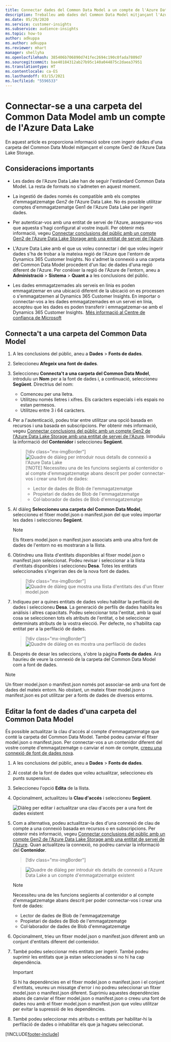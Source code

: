 ```yaml
---
title: Connectar dades del Common Data Model a un compte de l'Azure Data Lake
description: Treballeu amb dades del Common Data Model mitjançant l'Azure Data Lake Storage.
ms.date: 05/29/2020
ms.service: customer-insights
ms.subservice: audience-insights
ms.topic: how-to
author: adkuppa
ms.author: adkuppa
ms.reviewer: mhart
manager: shellyha
ms.openlocfilehash: 385406b706890d741fec2694c190c0fada7809d7
ms.sourcegitcommit: bae40184312ab27b95c140a044875c2daea37951
ms.translationtype: HT
ms.contentlocale: ca-ES
ms.lasthandoff: 03/15/2021
ms.locfileid: "5596533"
---
```

# <a name="connect-to-a-common-data-model-folder-using-an-azure-data-lake-account"></a>Connectar-se a una carpeta del Common Data Model amb un compte de l'Azure Data Lake

En aquest article es proporciona informació sobre com ingerir dades d'una carpeta del Common Data Model mitjançant el compte Gen2 de l'Azure Data Lake Storage.

## <a name="important-considerations"></a>Consideracions importants

- Les dades de l'Azure Data Lake han de seguir l'estàndard Common Data Model. La resta de formats no s'admeten en aquest moment.

- La ingestió de dades només és compatible amb els comptes d'emmagatzematge *Gen2* de l'Azure Data Lake. No és possible utilitzar comptes d'emmagatzematge Gen1 de l'Azure Data Lake per ingerir dades.

- Per autenticar-vos amb una entitat de servei de l'Azure, assegureu-vos que aquesta s'hagi configurat al vostre inquilí. Per obtenir més informació, vegeu [Connectar conclusions del públic amb un compte Gen2 de l'Azure Data Lake Storage amb una entitat de servei de l'Azure](connect-service-principal.md).

- L'Azure Data Lake amb el que us voleu connectar i del que voleu ingerir dades s'ha de trobar a la mateixa regió de l'Azure que l'entorn de Dynamics 365 Customer Insights. No s'admet la connexió a una carpeta del Common Data Model procedent d'un llac de dades d'una regió diferent de l'Azure. Per conèixer la regió de l'Azure de l'entorn, aneu a **Administració** > **Sistema** > **Quant a** a les conclusions del públic.

- Les dades emmagatzemades als serveis en línia es poden emmagatzemar en una ubicació diferent de la ubicació on es processen o s'emmagatzemen al Dynamics 365 Customer Insights. En importar o connectar-vos a les dades emmagatzemades en un servei en línia, accepteu que les dades es poden transferir i emmagatzemar-se amb el Dynamics 365 Customer Insights.  [Més informació al Centre de confiança de Microsoft](https://www.microsoft.com/trust-center)

## <a name="connect-to-a-common-data-model-folder"></a>Connecta't a una carpeta del Common Data Model

1. A les conclusions del públic, aneu a **Dades** > **Fonts de dades**.

1. Seleccioneu **Afegeix una font de dades**.

1. Seleccioneu **Connecta't a una carpeta del Common Data Model**, introduïu un **Nom** per a la font de dades i, a continuació, seleccioneu **Següent**. Directrius del nom: 
   - Comenceu per una lletra.
   - Utilitzeu només lletres i xifres. Els caràcters especials i els espais no estan permesos.
   - Utilitzeu entre 3 i 64 caràcters.

1. Per a l'autenticació, podeu triar entre utilitzar una opció basada en recursos i una basada en subscripcions. Per obtenir més informació, vegeu [Connectar conclusions del públic amb un compte Gen2 de l'Azure Data Lake Storage amb una entitat de servei de l'Azure](connect-service-principal.md). Introduïu la informació del **Contenidor** i seleccioneu **Següent**.
   > [!div class="mx-imgBorder"]
   > ![Quadre de diàleg per introduir nous detalls de connexió a l'Azure Data Lake](media/enter-new-storage-details.png)
   > [!NOTE]
   > Necessiteu una de les funcions següents al contenidor o al compte d'emmagatzematge abans descrit per poder connectar-vos i crear una font de dades:
   >  - Lector de dades de Blob de l'emmagatzematge
   >  - Propietari de dades de Blob de l'emmagatzematge
   >  - Col·laborador de dades de Blob d'emmagatzematge

1. Al diàleg **Seleccioneu una carpeta del Common Data Model**, seleccioneu el fitxer model.json o manifest.json del que voleu importar les dades i seleccioneu **Següent**.
   > [!NOTE]
   > Els fitxers model.json o manifest.json associats amb una altra font de dades de l'entorn no es mostraran a la llista.

1. Obtindreu una llista d'entitats disponibles al fitxer model.json o manifest.json seleccionat. Podeu revisar i seleccionar a la llista d'entitats disponibles i seleccioneu **Desa**. Totes les entitats seleccionades s'ingeriran des de la nova font de dades.
   > [!div class="mx-imgBorder"]
   > ![Quadre de diàleg que mostra una llista d'entitats des d'un fitxer model.json](media/review-entities.png)

8. Indiqueu per a quines entitats de dades voleu habilitar la perfilació de dades i seleccioneu **Desa**. La generació de perfils de dades habilita les anàlisis i altres capacitats. Podeu seleccionar tota l'entitat, amb la qual cosa se seleccionen tots els atributs de l'entitat, o bé seleccionar determinats atributs de la vostra elecció. Per defecte, no s'habilita cap entitat per a la perfilació de dades.
   > [!div class="mx-imgBorder"]
   > ![Quadre de diàleg on es mostra una perfilació de dades](media/dataprofiling-entities.png)

9. Després de desar les seleccions, s'obre la pàgina **Fonts de dades**. Ara hauríeu de veure la connexió de la carpeta del Common Data Model com a font de dades.

> [!NOTE]
> Un fitxer model.json o manifest.json només pot associar-se amb una font de dades del mateix entorn. No obstant, un mateix fitxer model.json o manifest.json es pot utilitzar per a fonts de dades de diversos entorns.

## <a name="edit-a-common-data-model-folder-data-source"></a>Editar la font de dades d'una carpeta del Common Data Model

És possible actualitzar la clau d'accés al compte d'emmagatzematge que conté la carpeta del Common Data Model. També podeu canviar el fitxer model.json o manifest.json. Per connectar-vos a un contenidor diferent del vostre compte d'emmagatzematge o canviar el nom de compte, [creeu una connexió de font de dades nova](#connect-to-a-common-data-model-folder).

1. A les conclusions del públic, aneu a **Dades** > **Fonts de dades**.

2. Al costat de la font de dades que voleu actualitzar, seleccioneu els punts suspensius.

3. Seleccioneu l'opció **Edita** de la llista.

4. Opcionalment, actualitzeu la **Clau d'accés** i seleccioneu **Següent**.

   ![Diàleg per editar i actualitzar una clau d'accés per a una font de dades existent](media/edit-access-key.png)

5. Com a alternativa, podeu actualitzar-la des d'una connexió de clau de compte a una connexió basada en recursos o en subscripcions. Per obtenir més informació, vegeu [Connectar conclusions del públic amb un compte Gen2 de l'Azure Data Lake Storage amb una entitat de servei de l'Azure](connect-service-principal.md). Quan actualitzeu la connexió, no podreu canviar la informació del **Contenidor**.
   > [!div class="mx-imgBorder"]

   > ![Quadre de diàleg per introduir els detalls de connexió a l'Azure Data Lake a un compte d'emmagatzematge existent](media/enter-existing-storage-details.png)

   > [!NOTE]
   > Necessiteu una de les funcions següents al contenidor o al compte d'emmagatzematge abans descrit per poder connectar-vos i crear una font de dades:
   >  - Lector de dades de Blob de l'emmagatzematge
   >  - Propietari de dades de Blob de l'emmagatzematge
   >  - Col·laborador de dades de Blob d'emmagatzematge


6. Opcionalment, trieu un fitxer model.json o manifest.json diferent amb un conjunt d'entitats diferent del contenidor.

7. També podeu seleccionar més entitats per ingerir. També podeu suprimir les entitats que ja estan seleccionades si no hi ha cap dependència.

   > [!IMPORTANT]
   > Si hi ha dependències en el fitxer model.json o manifest.json i el conjunt d'entitats, veureu un missatge d'error i no podreu seleccionar un fitxer model.json o manifest.json diferent. Suprimiu aquestes dependències abans de canviar el fitxer model.json o manifest.json o creeu una font de dades nou amb el fitxer model.json o manifest.json que voleu utilitzar per evitar la supressió de les dependències.

8. També podeu seleccionar més atributs o entitats per habilitar-hi la perfilació de dades o inhabilitar els que ja hagueu seleccionat.   


[!INCLUDE[footer-include](../includes/footer-banner.md)]